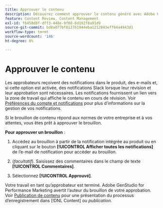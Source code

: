 ```yaml
---
title: Approuver le contenu
description: Découvrez comment approuver le contenu généré avec Adobe GenStudio for Performance Marketing.
feature: Content Review, Content Management
exl-id: f6458d8f-dff3-448e-9f08-6d192f8a91d9
source-git-commit: bd8a077bf812761944eba1212843eff04a4943d1
workflow-type: tm+mt
source-wordcount: '146'
ht-degree: 0%

---
```


# Approuver le contenu

Les approbateurs reçoivent des notifications dans le produit, des e-mails et, si cette option est activée, des notifications Slack lorsque leur révision et leur approbation sont nécessaires. Les notifications fournissent un lien vers la zone de travail qui affiche le contenu en cours de révision. Voir [Préférences du compte et notifications](https://experienceleague.adobe.com/en/docs/core-services/interface/features/account-preferences) pour plus d’informations sur la gestion de vos notifications.

Si le brouillon de contenu répond aux normes de votre entreprise et à vos attentes, vous êtes prêt à approuver le brouillon.

**Pour approuver un brouillon** :

1. Accédez au brouillon à partir de la notification intégrée au produit ou en cliquant sur le bouton **[!UICONTROL Afficher toutes les notifications]** de l’e-mail de notification pour accéder au brouillon.

1. (_facultatif_). Saisissez des commentaires dans le champ de texte **[!UICONTROL Commentaires]**.

1. Sélectionnez **[!UICONTROL Approuvé]**.

Votre travail en tant qu’approbateur est terminé. Adobe GenStudio for Performance Marketing avertit l’auteur du brouillon de votre approbation. Voir [Publication de contenu](./publish-content.md) pour une présentation du processus d’enregistrement dans [!DNL Content] ou _publication_.

